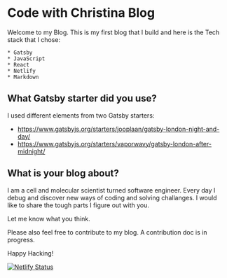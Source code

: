 # Code with Christina Blog

Welcome to my Blog. This is my first blog that I build and here is the Tech stack that I chose:

    * Gatsby
    * JavaScript
    * React
    * Netlify
    * Markdown
## What Gatsby starter did you use? 

I used different elements from two Gatsby starters: 
   * https://www.gatsbyjs.org/starters/jooplaan/gatsby-london-night-and-day/
   * https://www.gatsbyjs.org/starters/vaporwavy/gatsby-london-after-midnight/

## What is your blog about? 

I am a cell and molecular scientist turned software engineer. Every day I debug and discover new ways of coding and solving challanges. I would like to share the tough parts I figure out with you. 

Let me know what you think. 

Please also feel free to contribute to my blog. A contribution doc is in progress.

Happy Hacking! 


[![Netlify Status](https://api.netlify.com/api/v1/badges/9bc9a0ef-55f9-417b-9cb5-67c8a64341b1/deploy-status)](https://app.netlify.com/sites/confident-mirzakhani-d9eac7/deploys)